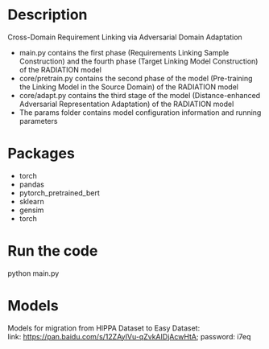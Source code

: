 # Description
Cross-Domain Requirement Linking via Adversarial Domain Adaptation

- main.py contains the first phase (Requirements Linking Sample Construction) and the fourth phase (Target Linking Model Construction) of the RADIATION model
- core/pretrain.py contains the second phase of the model (Pre-training the Linking Model in the Source Domain) of the RADIATION model
- core/adapt.py contains the third stage of the model (Distance-enhanced Adversarial Representation Adaptation) of the RADIATION model
- The params folder contains model configuration information and running parameters

# Packages
- torch
- pandas
- pytorch_pretrained_bert
- sklearn
- gensim
- torch

# Run the code
python main.py 

# Models
Models for migration from HIPPA Dataset to Easy Dataset:  
link: https://pan.baidu.com/s/12ZAyIVu-qZvkAIDjAcwHtA; password: i7eq 



